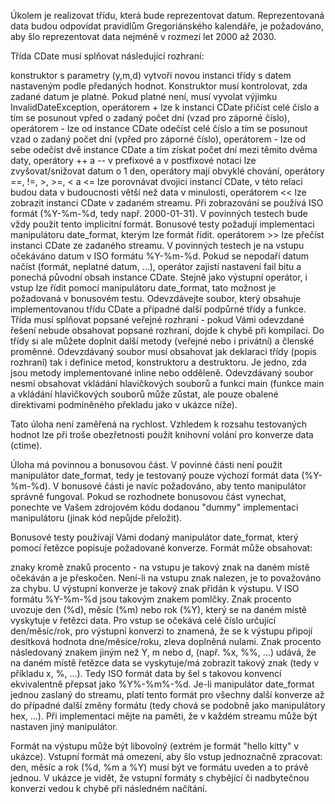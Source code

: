 Úkolem je realizovat třídu, která bude reprezentovat datum. Reprezentovaná data budou odpovídat pravidlům Gregoriánského kalendáře, je požadováno, aby šlo reprezentovat data nejméně v rozmezí let 2000 až 2030.

Třída CDate musí splňovat následující rozhraní:

konstruktor s parametry (y,m,d) vytvoří novou instanci třídy s datem nastaveným podle předaných hodnot. Konstruktor musí kontrolovat, zda zadané datum je platné. Pokud platné není, musí vyvolat výjimku InvalidDateException,
operátorem + lze k instanci CDate přičíst celé číslo a tím se posunout vpřed o zadaný počet dní (vzad pro záporné číslo),
operátorem - lze od instance CDate odečíst celé číslo a tím se posunout vzad o zadaný počet dní (vpřed pro záporné číslo),
operátorem - lze od sebe odečíst dvě instance CDate a tím získat počet dní mezi těmito dvěma daty,
operátory ++ a -- v prefixové a v postfixové notaci lze zvyšovat/snižovat datum o 1 den, operátory mají obvyklé chování,
operátory ==, !=, >, >=, < a <= lze porovnávat dvojici instancí CDate, v této relaci budou data v budoucnosti větší než data v minulosti,
operátorem << lze zobrazit instanci CDate v zadaném streamu. Při zobrazování se používá ISO formát (%Y-%m-%d, tedy např. 2000-01-31). V povinných testech bude vždy použit tento implicitní formát. Bonusové testy požadují implementaci manipulátoru date_format, kterým lze formát řídit.
operátorem >> lze přečíst instanci CDate ze zadaného streamu. V povinných testech je na vstupu očekáváno datum v ISO formátu %Y-%m-%d. Pokud se nepodaří datum načíst (formát, neplatné datum, ...), operátor zajistí nastavení fail bitu a ponechá původní obsah instance CDate. Stejně jako výstupní operátor, i vstup lze řídit pomocí manipulátoru date_format, tato možnost je požadovaná v bonusovém testu.
Odevzdávejte soubor, který obsahuje implementovanou třídu CDate a případné další podpůrné třídy a funkce. Třída musí splňovat popsané veřejné rozhraní - pokud Vámi odevzdané řešení nebude obsahovat popsané rozhraní, dojde k chybě při kompilaci. Do třídy si ale můžete doplnit další metody (veřejné nebo i privátní) a členské proměnné. Odevzdávaný soubor musí obsahovat jak deklaraci třídy (popis rozhraní) tak i definice metod, konstruktoru a destruktoru. Je jedno, zda jsou metody implementované inline nebo odděleně. Odevzdávaný soubor nesmí obsahovat vkládání hlavičkových souborů a funkci main (funkce main a vkládání hlavičkových souborů může zůstat, ale pouze obalené direktivami podmíněného překladu jako v ukázce níže).

Tato úloha není zaměřená na rychlost. Vzhledem k rozsahu testovaných hodnot lze při troše obezřetnosti použít knihovní volání pro konverze data (ctime).

Úloha má povinnou a bonusovou část. V povinné části není použit manipulátor date_format, tedy je testovaný pouze výchozí formát data (%Y-%m-%d). V bonusové části je navíc požadováno, aby tento manipulátor správně fungoval. Pokud se rozhodnete bonusovou část vynechat, ponechte ve Vašem zdrojovém kódu dodanou "dummy" implementaci manipulátoru (jinak kód nepůjde přeložit).

Bonusové testy používají Vámi dodaný manipulátor date_format, který pomocí řetězce popisuje požadované konverze. Formát může obsahovat:

znaky kromě znaků procento - na vstupu je takový znak na daném místě očekáván a je přeskočen. Není-li na vstupu znak nalezen, je to považováno za chybu. U výstupní konverze je takový znak přidán k výstupu. V ISO formátu %Y-%m-%d jsou takovým znakem pomlčky.
Znak procento uvozuje den (%d), měsíc (%m) nebo rok (%Y), který se na daném místě vyskytuje v řetězci data. Pro vstup se očekává celé číslo určující den/měsíc/rok, pro výstupní konverzi to znamená, že se k výstupu připojí desítková hodnota dne/měsíce/roku, zleva doplněná nulami.
Znak procento následovaný znakem jiným než Y, m nebo d, (např. %x, %%, ...) udává, že na daném místě řetězce data se vyskytuje/má zobrazit takový znak (tedy v příkladu x, %, ...). Tedy ISO formát data by šel s takovou konvencí ekvivalentně přepsat jako %Y%-%m%-%d.
Je-li manipulátor date_format jednou zaslaný do streamu, platí tento formát pro všechny další konverze až do případné další změny formátu (tedy chová se podobně jako manipulátory hex, ...). Při implementaci mějte na paměti, že v každém streamu může být nastaven jiný manipulátor.

Formát na výstupu může být libovolný (extrém je formát "hello kitty" v ukázce). Vstupní formát má omezení, aby šlo vstup jednoznačně zpracovat: den, měsíc a rok (%d, %m a %Y) musí být ve formátu uveden a to právě jednou. V ukázce je vidět, že vstupní formáty s chybějící či nadbytečnou konverzí vedou k chybě při následném načítání.
